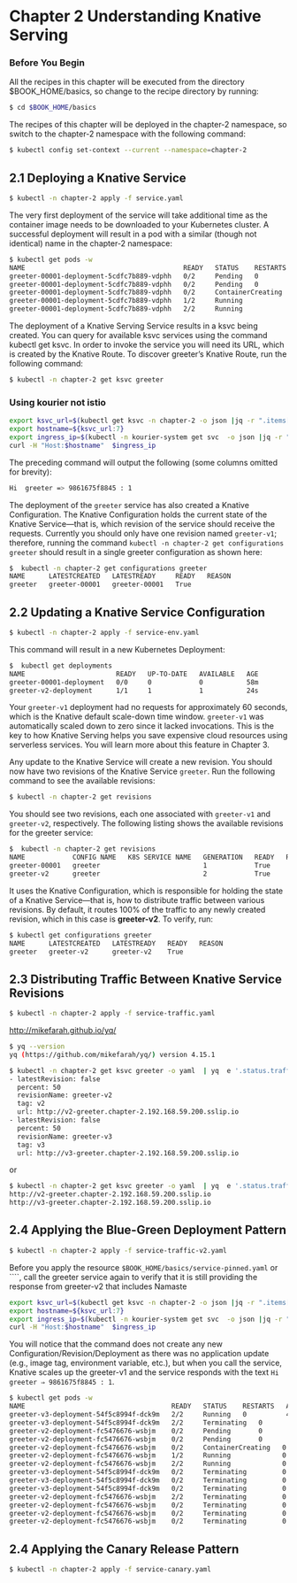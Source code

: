 # Chapter 2 Understanding Knative Serving
### Before You Begin
All the recipes in this chapter will be executed from the directory $BOOK_HOME/basics,
so change to the recipe directory by running:
```bash
$ cd $BOOK_HOME/basics
```

The recipes of this chapter will be deployed in the chapter-2 namespace, so switch to
the chapter-2 namespace with the following command:
```bash
$ kubectl config set-context --current --namespace=chapter-2
```
## 2.1 Deploying a Knative Service
```bash
$ kubectl -n chapter-2 apply -f service.yaml
```
The very first deployment of the service will take additional time as the container image needs to be downloaded to your Kubernetes cluster. A successful deployment will result in a pod with a similar (though not identical) name in the chapter-2 namespace:
```bash
$ kubectl get pods -w
NAME                                        READY   STATUS    RESTARTS   AGE
greeter-00001-deployment-5cdfc7b889-vdphh   0/2     Pending   0          0s
greeter-00001-deployment-5cdfc7b889-vdphh   0/2     Pending   0          0s
greeter-00001-deployment-5cdfc7b889-vdphh   0/2     ContainerCreating   0          0s
greeter-00001-deployment-5cdfc7b889-vdphh   1/2     Running             0          2s
greeter-00001-deployment-5cdfc7b889-vdphh   2/2     Running             0          2s

```
The deployment of a Knative Serving Service results in a ksvc being created. You can query for available ksvc services using the command kubectl get ksvc. In order to invoke the service you will need its URL, which is created by the Knative Route. To discover greeter’s Knative Route, run the following command:

```bash
$ kubectl -n chapter-2 get ksvc greeter
```
### Using kourier not istio
  
```bash
export ksvc_url=$(kubectl get ksvc -n chapter-2 -o json |jq -r ".items[0].status.url")
export hostname=${ksvc_url:7}
export ingress_ip=$(kubectl -n kourier-system get svc  -o json |jq -r ".items[0].status.loadBalancer.ingress[0].ip")
curl -H "Host:$hostname"  $ingress_ip
```
The preceding command will output the following (some columns omitted for brevity):
```bash
Hi  greeter => 9861675f8845 : 1
```
The deployment of the ``greeter`` service has also created a Knative Configuration. The Knative Configuration holds the current state of the Knative Service—that is, which revision of the service should receive the requests. Currently you should only have one revision named ``greeter-v1``; therefore, running the command ``kubectl -n chapter-2 get configurations greeter`` should result in a single greeter configuration as shown here:
```bash
$  kubectl -n chapter-2 get configurations greeter
NAME      LATESTCREATED   LATESTREADY     READY   REASON
greeter   greeter-00001   greeter-00001   True
```

## 2.2 Updating a Knative Service Configuration
```bash
$ kubectl -n chapter-2 apply -f service-env.yaml
```
This command will result in a new Kubernetes Deployment:

```bash
$  kubectl get deployments
NAME                       READY   UP-TO-DATE   AVAILABLE   AGE
greeter-00001-deployment   0/0     0            0           58m
greeter-v2-deployment      1/1     1            1           24s
```
Your ``greeter-v1`` deployment had no requests for approximately 60 seconds, which is the Knative default scale-down time window. ``greeter-v1`` was automatically scaled down to zero since it lacked invocations. This is the key to how Knative Serving helps you save expensive cloud resources using serverless services. You will learn more about this feature in Chapter 3.

Any update to the Knative Service will create a new revision. You should now have two revisions of the Knative Service ``greeter``. Run the following command to see the available revisions:
```bash
$ kubectl -n chapter-2 get revisions
```
You should see two revisions, each one associated with ``greeter-v1`` and ``greeter-v2``, respectively. The following listing shows the available revisions for the greeter service:
```bash
$  kubectl -n chapter-2 get revisions
NAME            CONFIG NAME   K8S SERVICE NAME   GENERATION   READY   REASON   ACTUAL REPLICAS   DESIRED REPLICAS
greeter-00001   greeter                          1            True             0                 0
greeter-v2      greeter                          2            True             0                 0
```
It uses the Knative Configuration, which is responsible for holding the state of a Knative Service—that is, how to distribute traffic between various revisions. By default, it routes 100% of the traffic to any newly created revision, which in this case is **greeter-v2**. To verify, run:
```bash
$ kubectl get configurations greeter
NAME      LATESTCREATED   LATESTREADY   READY   REASON
greeter   greeter-v2      greeter-v2    True
```
## 2.3 Distributing Traffic Between Knative Service Revisions
```bash
$ kubectl -n chapter-2 apply -f service-traffic.yaml
```
http://mikefarah.github.io/yq/
```bash
$ yq --version
yq (https://github.com/mikefarah/yq/) version 4.15.1

$ kubectl -n chapter-2 get ksvc greeter -o yaml  | yq  e '.status.traffic'  -
- latestRevision: false
  percent: 50
  revisionName: greeter-v2
  tag: v2
  url: http://v2-greeter.chapter-2.192.168.59.200.sslip.io
- latestRevision: false
  percent: 50
  revisionName: greeter-v3
  tag: v3
  url: http://v3-greeter.chapter-2.192.168.59.200.sslip.io
```
or
```bash
$ kubectl -n chapter-2 get ksvc greeter -o yaml  | yq  e '.status.traffic[$item].url'  -
http://v2-greeter.chapter-2.192.168.59.200.sslip.io
http://v3-greeter.chapter-2.192.168.59.200.sslip.io

```
## 2.4 Applying the Blue-Green Deployment Pattern
```bash
$ kubectl -n chapter-2 apply -f service-traffic-v2.yaml
```
Before you apply the resource ``$BOOK_HOME/basics/service-pinned.yaml`` or  ````, call the greeter service again to verify that it is still providing the response from greeter-v2 that includes Namaste
```bash
export ksvc_url=$(kubectl get ksvc -n chapter-2 -o json |jq -r ".items[0].status.url")
export hostname=${ksvc_url:7}
export ingress_ip=$(kubectl -n kourier-system get svc  -o json |jq -r ".items[0].status.loadBalancer.ingress[0].ip")
curl -H "Host:$hostname"  $ingress_ip
```
You will notice that the command does not create any new Configuration/Revision/Deployment as there was no application update (e.g., image tag, environment variable, etc.), but when you call the service, Knative scales up the greeter-v1 and the service responds with the text ``Hi greeter ⇒ 9861675f8845 : 1``.
```bash
$ kubectl get pods -w
NAME                                     READY   STATUS    RESTARTS   AGE
greeter-v3-deployment-54f5c8994f-dck9m   2/2     Running   0          4s
greeter-v3-deployment-54f5c8994f-dck9m   2/2     Terminating   0          63s
greeter-v2-deployment-fc5476676-wsbjm    0/2     Pending       0          0s
greeter-v2-deployment-fc5476676-wsbjm    0/2     Pending       0          0s
greeter-v2-deployment-fc5476676-wsbjm    0/2     ContainerCreating   0          0s
greeter-v2-deployment-fc5476676-wsbjm    1/2     Running             0          2s
greeter-v2-deployment-fc5476676-wsbjm    2/2     Running             0          2s
greeter-v3-deployment-54f5c8994f-dck9m   0/2     Terminating         0          94s
greeter-v3-deployment-54f5c8994f-dck9m   0/2     Terminating         0          94s
greeter-v3-deployment-54f5c8994f-dck9m   0/2     Terminating         0          94s
greeter-v2-deployment-fc5476676-wsbjm    2/2     Terminating         0          64s
greeter-v2-deployment-fc5476676-wsbjm    0/2     Terminating         0          95s
greeter-v2-deployment-fc5476676-wsbjm    0/2     Terminating         0          95s
greeter-v2-deployment-fc5476676-wsbjm    0/2     Terminating         0          95s
```
## 2.4 Applying the Canary Release Pattern
```bash
$ kubectl -n chapter-2 apply -f service-canary.yaml
```